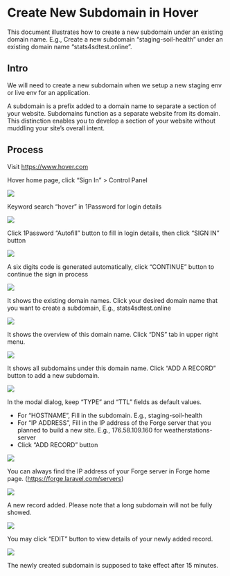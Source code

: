 # Create New Subdomain in Hover

This document illustrates how to create a new subdomain under an existing domain name.
E.g., Create a new subdomain “staging-soil-health” under an existing domain name “stats4sdtest.online”.

## Intro

We will need to create a new subdomain when we setup a new staging env or live env for an application.

A subdomain is a prefix added to a domain name to separate a section of your website. Subdomains function as a separate website from its domain. This distinction enables you to develop a section of your website without muddling your site’s overall intent.

## Process

Visit https://www.hover.com

Hover home page, click “Sign In” > Control Panel

![](attachments/2023-02-22-11-59-53.png)

Keyword search “hover” in 1Password for login details

![](attachments/2023-02-22-12-01-14.png)

Click 1Password “Autofill” button to fill in login details, then click “SIGN IN” button

![](attachments/2023-02-22-12-00-09.png)

A six digits code is generated automatically, click “CONTINUE” button to continue the sign in process

![](attachments/2023-02-22-12-00-19.png)

It shows the existing domain names. Click your desired domain name that you want to create a subdomain, E.g., stats4sdtest.online

![](attachments/2023-02-22-12-03-41.png)

It shows the overview of this domain name. Click “DNS” tab in upper right menu.

![](attachments/2023-02-22-12-03-49.png)

It shows all subdomains under this domain name. Click “ADD A RECORD” button to add a new subdomain.

![](attachments/2023-02-22-12-04-00.png)

In the modal dialog, keep “TYPE” and “TTL” fields as default values.
- For “HOSTNAME”, Fill in the subdomain. E.g., staging-soil-health
- For “IP ADDRESS”, Fill in the IP address of the Forge server that you planned to build a new site. E.g., 176.58.109.160 for weatherstations-server
 - Click “ADD RECORD” button

![](attachments/2023-02-22-12-04-14.png)


You can always find the IP address of your Forge server in Forge home page. (https://forge.laravel.com/servers)

![](attachments/2023-02-22-12-04-26.png)

A new record added. Please note that a long subdomain will not be fully showed.

![](attachments/2023-02-22-12-04-36.png)


You may click “EDIT” button to view details of your newly added record.

![](attachments/2023-02-22-12-04-46.png)

The newly created subdomain is supposed to take effect after 15 minutes.

